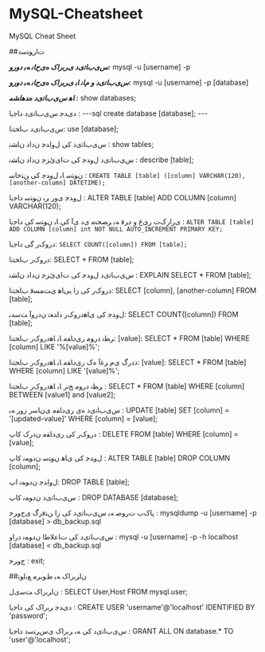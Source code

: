 # MySQL-Cheatsheet
MySQL Cheat Sheet 

##ﺕاﺭﻮﺘﺳﺩ

***ﺱیﺏﺎﺗیﺩ یﺮﺑﺭاک ﻩیﺡﺎﻧ ﻪﺑ ﺩﻭﺭﻭ:***  mysql -u [username] -p

***ﺱیﺏﺎﺗیﺩ ﻭ ﻡﺎﻧ ﺎﺑ یﺮﺑﺭاک ﻩیﺡﺎﻧ ﻪﺑ ﺩﻭﺭﻭ:***  mysql -u [username] -p [database]

***ﺎﻫ ﺱیﺏﺎﺗیﺩ ﻩﺪﻫﺎﺸﻣ :***  show databases;

ﺩیﺪﺟ ﺱیﺏﺎﺗیﺩ ﺩﺎﺟیا : ---sql create database [database]; ---

ﺱیﺏﺎﺗیﺩ ﺏﺎﺨﺘﻧا:  use [database];

ﺱیﺏﺎﺗیﺩ کی ﻝﻭاﺪﺟ ﻥﺩاﺩ ﻥﺎﺸﻧ :  show tables;

ﺱیﺏﺎﺗیﺩ ﻝﻭﺪﺟ کی ﺕایﺉﺰﺟ ﻥﺩاﺩ ﻥﺎﺸﻧ :  describe [table];

ﻥﻮﺘﺳ ﺎﺑ ﻝﻭﺪﺟ کی ﻦﺘﺧﺎﺳ :  `CREATE TABLE [table] ([column] VARCHAR(120), [another-column] DATETIME);`

ﻝﻭﺪﺟ یﻭﺭ ﺮﺑ ﻥﻮﺘﺳ ﺩﺎﺟیا :  ALTER TABLE [table] ADD COLUMN [column] VARCHAR(120);

یﺭاﺭکﺕ ﺭیﻍ ﻭ ﺩﺮﻓ ﻪﺑ ﺮﺼﺤﻨﻣ یﺩ یﺁ کی ﺎﺑ ﻥﻮﺘﺳ کی ﺩﺎﺟیا :   `ALTER TABLE [table] ADD COLUMN [column] int NOT NULL AUTO_INCREMENT PRIMARY KEY;`

ﺩﺭﻭکﺭ گی ﺩﺎﺟیا: `SELECT COUNT([column]) FROM [table];`

ﺩﺭﻭکﺭ ﺏﺎﺨﺘﻧا: SELECT * FROM [table];

ﺱیﺏﺎﺗیﺩ ﻝﻭﺪﺟ کی ﺕایﺉﺰﺟ ﻥﺩاﺩ ﻥﺎﺸﻧ :  EXPLAIN SELECT * FROM [table];

ﺩﺭﻭکﺭ کی ﺯا ییﺎﻫ یﺖﻤﺴﻗ ﺏﺎﺨﺘﻧا:  SELECT [column], [another-column] FROM [table];

ﻝﻭﺪﺟ کی یﺎﻫﺩﺭﻭکﺭ ﺩاﺪﻌﺗ ﻥﺩﺭﻭﺁ ﺖﺳﺪﺑ:  SELECT COUNT([column]) FROM [table];

ﺮﻈﻧ ﺩﺭﻮﻣ ﺭیﺩﺎﻘﻣ ﺎﺑ ﺎﻫﺩﺭﻭکﺭ ﺏﺎﺨﺘﻧا:  [value]: SELECT * FROM [table] WHERE [column] LIKE '%[value]%';

ﺩﺩﺭگ یﻡ ﺰﻏﺁ ﻩک ﺭیﺩﺎﻘﻣ ﺎﺑ ﺎﻫﺩﺭﻭکﺭ ﺏﺎﺨﺘﻧا:   [value]: SELECT * FROM [table] WHERE [column] LIKE '[value]%';

ﺮﻈﻧ ﺩﺭﻮﻣ ﺞﻧﺭ ﺎﺑ ﺎﻫﺩﺭﻭکﺭ ﺏﺎﺨﺘﻧا  :  SELECT * FROM [table] WHERE [column] BETWEEN [value1] and [value2];

ﺱیﺏﺎﺗیﺩ ﻩی ﺭیﺩﺎﻘﻣ یﻥﺎﺳﺭ ﺯﻭﺭ ﻪﺑ :  UPDATE [table] SET [column] = '[updated-value]' WHERE [column] = [value];

ﺩﺭﻭکﺭ کی ﺭیﺩﺎﻘﻣ ﻥﺩﺭک کاپ :  DELETE FROM [table] WHERE [column] = [value];

ﻝﻭﺪﺟ کی یﺎﻫ ﻥﻮﺘﺳ ﻥﺩﻮﻤﻧ کاپ  :  ALTER TABLE [table] DROP COLUMN [column];

 ﻝﻭاﺪﺟ ﻥﺩﻮﻤﻧ اپ:  DROP TABLE [table];
 
 ﺱیﺏﺎﺗیﺩ ﻥﺩﻮﻤﻧ کاپ :  DROP DATABASE [database];
 
 پاکﺏ ﺕﺭﻮﺻ ﻪﺑ ﺱیﺏﺎﺗیﺩ کی ﺯا ﻦﺘﻓﺭگ یﺝﻭﺮﺧ :   mysqldump -u [username] -p [database] > db_backup.sql
 
 ﺱیﺏﺎﺗیﺩ کی ﺕﺎﻋﻼﻃا ﻥﺩﻮﻤﻧ ﺩﺭاﻭ : mysql -u [username] -p -h localhost [database] < db_backup.sql
 
 ﺝﻭﺮﺧ : exit;
 
 
##ﻥاﺮﺑﺭاک ﻪﺑ ﻁﻮﺑﺮﻣ ﻊﺑاﻮﺗ

ﻥاﺮﺑﺭاک ﺖﺳیﻝ  : SELECT User,Host FROM mysql.user;
 
 ﺩیﺪﺟ ﺮﺑﺭاک کی ﺩﺎﺣیا :  CREATE USER 'username'@'localhost' IDENTIFIED BY 'password';
 
 ﺱیﺏﺎﺗیﺩ کی ﻪﺑ ﺮﺑﺭاک یﺱﺮﺘﺳﺩ ﺩﺎﺟیا :  GRANT ALL ON database.* TO 'user'@'localhost';
 
 
 
 













